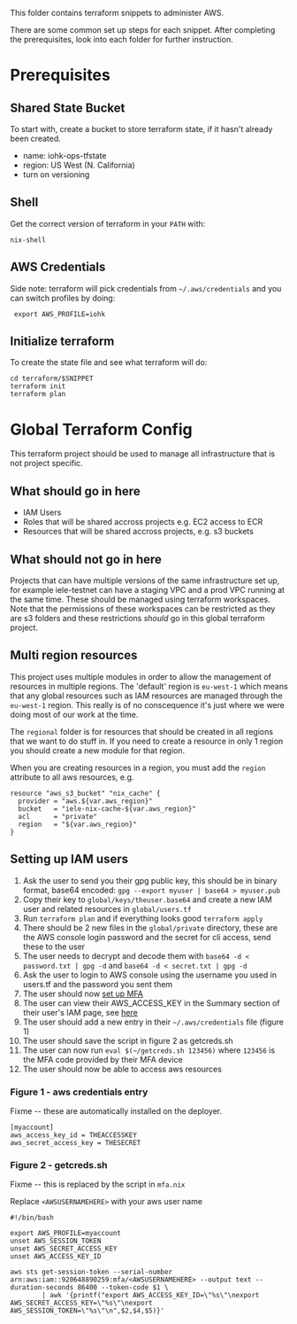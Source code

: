 This folder contains terraform snippets to administer AWS.

There are some common set up steps for each snippet. After completing
the prerequisites, look into each folder for further instruction.

# Prerequisites

## Shared State Bucket

To start with, create a bucket to store terraform state, if it hasn't
already been created.

- name: iohk-ops-tfstate
- region: US West (N. California)
- turn on versioning

## Shell

Get the correct version of terraform in your `PATH` with:

    nix-shell

## AWS Credentials

Side note: terraform will pick credentials from `~/.aws/credentials`
and you can switch profiles by doing:

     export AWS_PROFILE=iohk

## Initialize terraform

To create the state file and see what terraform will do:

    cd terraform/$SNIPPET
    terraform init
    terraform plan

# Global Terraform Config

This terraform project should be used to manage all infrastructure
that is not project specific.

## What should go in here

* IAM Users
* Roles that will be shared accross projects e.g. EC2 access to ECR
* Resources that will be shared accross projects, e.g. s3 buckets

## What should not go in here

Projects that can have multiple versions of the same infrastructure set up, for example iele-testnet can have a staging VPC and a prod VPC running at the same time. These should be managed using terraform workspaces. Note that the permissions of these workspaces can be restricted as they are s3 folders and these restrictions *should* go in this global terraform project.

## Multi region resources

This project uses multiple modules in order to allow the management of resources in multiple regions. The 'default' region is `eu-west-1` which means that any global resources such as IAM resources are managed through the `eu-west-1` region. This really is of no conscequence it's just where we were doing most of our work at the time.

The `regional` folder is for resources that should be created in all regions that we want to do stuff in. If you need to create a resource in only 1 region you should create a new module for that region.

When you are creating resources in a region, you must add the `region` attribute to all aws resources, e.g.

```
resource "aws_s3_bucket" "nix_cache" {
  provider = "aws.${var.aws_region}"
  bucket   = "iele-nix-cache-${var.aws_region}"
  acl      = "private"
  region   = "${var.aws_region}"
}
```

## Setting up IAM users

1. Ask the user to send you their gpg public key, this should be in binary format, base64 encoded: `gpg --export myuser | base64 > myuser.pub`
2. Copy their key to `global/keys/theuser.base64` and create a new IAM user and related resources in `global/users.tf`
3. Run `terraform plan` and if everything looks good `terraform apply`
4. There should be 2 new files in the `global/private` directory, these are the AWS console login password and the secret for cli access, send these to the user
5. The user needs to decrypt and decode them with `base64 -d < password.txt | gpg -d` and `base64 -d < secret.txt | gpg -d`
6. Ask the user to login to AWS console using the username you used in users.tf and the password you sent them
7. The user should now [set up MFA](https://docs.aws.amazon.com/IAM/latest/UserGuide/id_credentials_mfa_enable_virtual.html)
8. The user can view their AWS_ACCESS_KEY in the Summary section of their user's IAM page, see [here](https://console.aws.amazon.com/iam/home?region=eu-west-1#/users)
9. The user should add a new entry in their `~/.aws/credentials` file (figure 1)
10. The user should save the script in figure 2 as getcreds.sh
11. The user can now run `eval $(~/getcreds.sh 123456)` where `123456` is the MFA code provided by their MFA device
12. The user should now be able to access aws resources

### Figure 1 - aws credentials entry

Fixme -- these are automatically installed on the deployer.

```
[myaccount]
aws_access_key_id = THEACCESSKEY
aws_secret_access_key = THESECRET
```

### Figure 2 - getcreds.sh

Fixme -- this is replaced by the script in `mfa.nix`

Replace `<AWSUSERNAMEHERE>` with your aws user name

```
#!/bin/bash

export AWS_PROFILE=myaccount
unset AWS_SESSION_TOKEN
unset AWS_SECRET_ACCESS_KEY
unset AWS_ACCESS_KEY_ID

aws sts get-session-token --serial-number arn:aws:iam::920648890259:mfa/<AWSUSERNAMEHERE> --output text --duration-seconds 86400 --token-code $1 \
        | awk '{printf("export AWS_ACCESS_KEY_ID=\"%s\"\nexport AWS_SECRET_ACCESS_KEY=\"%s\"\nexport AWS_SESSION_TOKEN=\"%s\"\n",$2,$4,$5)}'
```
